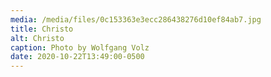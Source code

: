 ```yaml
---
media: /media/files/0c153363e3ecc286438276d10ef84ab7.jpg
title: Christo
alt: Christo
caption: Photo by Wolfgang Volz
date: 2020-10-22T13:49:00-0500
---
```

